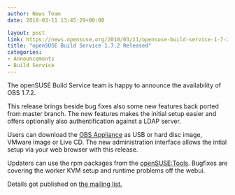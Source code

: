 ```yaml
---
author: News Team
date: 2010-03-11 13:45:29+00:00

layout: post
link: https://news.opensuse.org/2010/03/11/opensuse-build-service-1-7-2-got-released/
title: "openSUSE Build Service 1.7.2 Released"
categories:
- Announcements
- Build Service
---
```

The openSUSE Build Service team is happy to announce the availability of OBS 1.7.2.

This release brings beside bug fixes also some new features back ported from master branch. The new features makes the initial setup easier and offers optionally also authentification against a LDAP server.

Users can download the [OBS Appliance](http://en.opensuse.org/Build_Service/OBS-Appliance) as USB or hard disc image, VMware image or Live CD. The new administration interface allows the intial setup via your web browser with this release.

<!-- more -->

Updaters can use the rpm packages from the [openSUSE:Tools](http://software.opensuse.org/search?baseproject=openSUSE:Tools&q=obs+server). Bugfixes are covering the worker KVM setup and runtime problems off the webui.

Details got published on [the mailing list.](http://lists.opensuse.org/opensuse-buildservice/2010-03/msg00054.html)		
